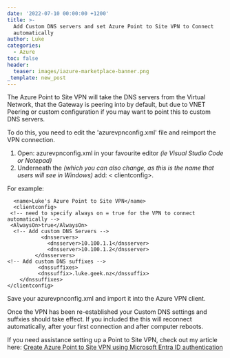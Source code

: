 ```yaml
---
date: '2022-07-10 00:00:00 +1200'
title: >-
  Add Custom DNS servers and set Azure Point to Site VPN to Connect
  automatically
author: Luke
categories:
  - Azure
toc: false
header:
  teaser: images/iazure-marketplace-banner.png
_template: new_post
---
```


The Azure Point to Site VPN will take the DNS servers from the Virtual Network, that the Gateway is peering into by default, but due to VNET Peering or custom configuration if you may want to point this to custom DNS servers.

To do this, you need to edit the 'azurevpnconfig.xml' file and reimport the VPN connection.

1. Open: azurevpnconfig.xml in your favourite editor _(ie Visual Studio Code or Notepad)_
2. Underneath the <name> _(which you can also change, as this is the name that users will see in Windows)_ add: < clientconfig>.

For example:

      <name>Luke's Azure Point to Site VPN</name>
      <clientconfig>
     <!-- need to specify always on = true for the VPN to connect automatically --> 
     <AlwaysOn>true</AlwaysOn>
      <!-- Add custom DNS Servers --> 
               <dnsservers>
                 <dnsserver>10.100.1.1</dnsserver>
                 <dnsserver>10.100.1.2</dnsserver>
             </dnsservers>
    <!-- Add custom DNS suffixes --> 
              <dnssuffixes>
              <dnssuffix>.luke.geek.nz</dnssuffix>
        </dnssuffixes>
    </clientconfig>

Save your azurevpnconfig.xml and import it into the Azure VPN client.
  
Once the VPN has been re-established your Custom DNS settings and suffxies should take effect.
If you included the <AlwaysOn> this will reconnect automatically, after your first connection and after computer reboots.
  
If you need assistance setting up a Point to Site VPN, check out my article here: [Create Azure Point to Site VPN using Microsoft Entra ID authentication ](https://luke.geek.nz/azure/create-azure-point-to-site-vpn-using-azure-active-directory-authentication/)

